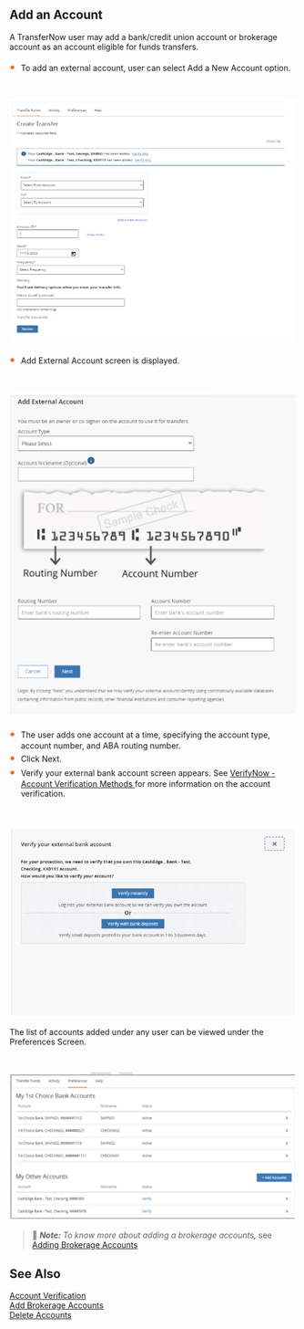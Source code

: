 ## Add an Account 

A TransferNow user may add a bank/credit union account or brokerage account as an account eligible for funds transfers.  

<div class="card-body">
<ul>
<li>To add an external account, user can select Add a New Account option. </li>
</ul>
</div> 

&nbsp;

<center>

![Image](../../assets/images/Transfer-via-bank-accounts-create-transfer.png) <br />


</center>

<div class="card-body">
<ul>
<li>Add External Account screen is displayed. </li>
</ul>
</div> 

&nbsp;

<center>

![Image](../../assets/images/Add-External-Bank-Account.png) <br />


</center>


<div class="card-body">
<ul>
<li>The user adds one account at a time, specifying the account type, account number, and ABA routing number.</li>
<li>Click Next.</li>
<li>Verify your external bank account screen appears. See <a href="https://qa-developerstudio.fiserv.com/product/VerifyNow/docs/?path=docs/verifynow-account-verification-method.md&branch=develop">VerifyNow - Account Verification Methods </a> for more information on the account verification. </li>

</ul>
</div> 


&nbsp;

<center>

![Image](../../assets/images/Verify-your-External-Bank-Account.png) <br />


</center>


The list of accounts added under any user can be viewed under the Preferences Screen. 

&nbsp;

<center>

![Image](../../assets/images/Preferences_Screen.png) <br />


</center>


<!-- theme: info -->

> :memo: _**Note:** To know more about adding a brokerage accounts,_ see [Adding Brokerage Accounts](?path=docs/transfer-via-bank-accounts/add_brokerage.md)


## See Also

[Account Verification](?path=docs/transfer-via-bank-accounts/account_verification.md)      
[Add Brokerage Accounts ](?path=docs/transfer-via-bank-accounts/add_brokerage.md)   
[Delete Accounts ](?path=docs/transfer-via-bank-accounts/delete_accounts.md)  



<style>
    .card-body ul {
        list-style: none;
        padding-left: 20px;
    }
    .card-body ul li::before {
        content: "\2022";
        font-size: 1.5em;
        color: #f60;
        display: inline-block;
        width: 1em;
        margin-left: -1em;
    }
</style>

